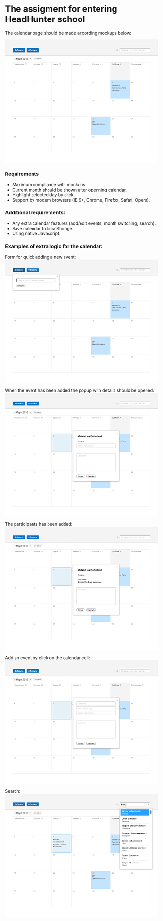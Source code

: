 The assigment for entering HeadHunter school
==================

The calendar page should be made according mockups below:

![Main view](__mockup/_type/issue__mockup_type_main.png)

### Requirements

 * Maximum compliance with mockups.
 * Current month should be shown after openning calendar.
 * Highlight selected day by click.
 * Support by modern browsers (IE 9+, Chrome, Firefox, Safari, Opera).

### Additional requirements:

 * Any extra calendar features (add/edit events, month switching, search).
 * Save calendar to localStorage.
 * Using native Javascript.

### Examples of extra logic for the calendar:

Form for quick adding a new event:
![Form for quick adding a new event](__mockup/_type/issue__mockup_type_toolbar.png)

When the event has been added the popup with details should be opened:
![When the event has been added the popup with details should be oppened](__mockup/_type/issue__mockup_type_event-popup-with-name.png)

The participants has been added:
![The participants has been added](__mockup/_type/issue__mockup_type_event-popup-with-participants.png)

Add an event by click on the calendar cell:
![ДAdd an event by click on the calendar cell](__mockup/_type/issue__mockup_type_event-popup.png)

Search:
![Search](__mockup/_type/issue__mockup_type_search.png)
